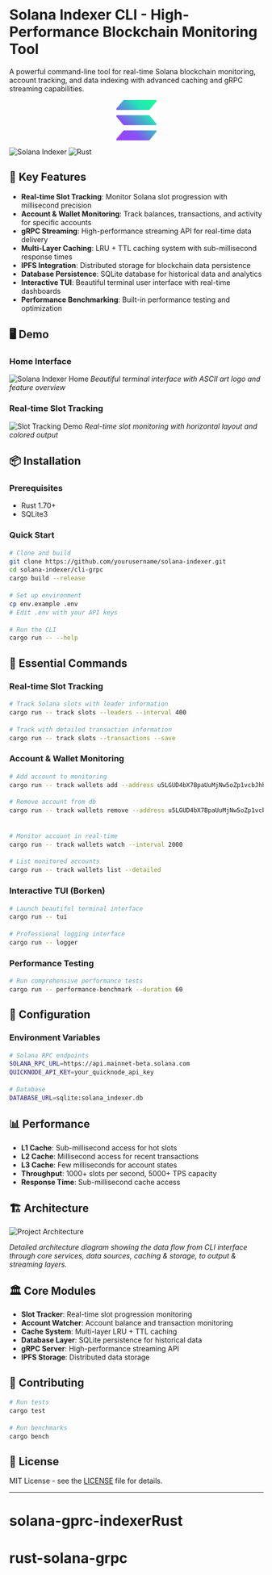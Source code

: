 # Solana Indexer CLI - High-Performance Blockchain Monitoring Tool

A powerful command-line tool for real-time Solana blockchain monitoring, account tracking, and data indexing with advanced caching and gRPC streaming capabilities.

<div align="center">
  <img src="public/solanaLogoMark.png" alt="Solana Logo" width="80" height="80" style="vertical-align: middle;">
</div>

![Solana Indexer](https://img.shields.io/badge/Solana-Indexer-blue?style=for-the-badge&logo=solana)
![Rust](https://img.shields.io/badge/Rust-000000?style=for-the-badge&logo=rust)

## 🚀 Key Features

- **Real-time Slot Tracking**: Monitor Solana slot progression with millisecond precision
- **Account & Wallet Monitoring**: Track balances, transactions, and activity for specific accounts
- **gRPC Streaming**: High-performance streaming API for real-time data delivery
- **Multi-Layer Caching**: LRU + TTL caching system with sub-millisecond response times
- **IPFS Integration**: Distributed storage for blockchain data persistence
- **Database Persistence**: SQLite database for historical data and analytics
- **Interactive TUI**: Beautiful terminal user interface with real-time dashboards
- **Performance Benchmarking**: Built-in performance testing and optimization

## 🖥️ Demo

### Home Interface
![Solana Indexer Home](public/home.png)
*Beautiful terminal interface with ASCII art logo and feature overview*

### Real-time Slot Tracking
![Slot Tracking Demo](public/slotv2.png)
*Real-time slot monitoring with horizontal layout and colored output*

## 📦 Installation

### Prerequisites
- Rust 1.70+
- SQLite3

### Quick Start
```bash
# Clone and build
git clone https://github.com/yourusername/solana-indexer.git
cd solana-indexer/cli-grpc
cargo build --release

# Set up environment
cp env.example .env
# Edit .env with your API keys

# Run the CLI
cargo run -- --help
```

## 🎯 Essential Commands

### Real-time Slot Tracking
```bash
# Track Solana slots with leader information
cargo run -- track slots --leaders --interval 400

# Track with detailed transaction information
cargo run -- track slots --transactions --save
```

### Account & Wallet Monitoring
```bash
# Add account to monitoring
cargo run -- track wallets add --address u5LGUD4bX7BpaUuMjNw5oZp1vcbJhhPy9dJpKaWggCX --name "My Account"

# Remove account from db
cargo run -- track wallets remove --address u5LGUD4bX7BpaUuMjNw5oZp1vcbJhhPy9dJpKaWggCX --name "My Account"


# Monitor account in real-time
cargo run -- track wallets watch --interval 2000

# List monitored accounts
cargo run -- track wallets list --detailed
```

### Interactive TUI (Borken) 
```bash
# Launch beautiful terminal interface
cargo run -- tui

# Professional logging interface
cargo run -- logger
```

### Performance Testing
```bash
# Run comprehensive performance tests
cargo run -- performance-benchmark --duration 60
```

## 🔧 Configuration

### Environment Variables
```bash
# Solana RPC endpoints
SOLANA_RPC_URL=https://api.mainnet-beta.solana.com
QUICKNODE_API_KEY=your_quicknode_api_key

# Database
DATABASE_URL=sqlite:solana_indexer.db
```

## 📊 Performance

- **L1 Cache**: Sub-millisecond access for hot slots
- **L2 Cache**: Millisecond access for recent transactions
- **L3 Cache**: Few milliseconds for account states
- **Throughput**: 1000+ slots per second, 5000+ TPS capacity
- **Response Time**: Sub-millisecond cache access

## 🏗️ Architecture

![Project Architecture](assets/image.png)

*Detailed architecture diagram showing the data flow from CLI interface through core services, data sources, caching & storage, to output & streaming layers.*

## 🏛️ Core Modules

- **Slot Tracker**: Real-time slot progression monitoring
- **Account Watcher**: Account balance and transaction monitoring
- **Cache System**: Multi-layer LRU + TTL caching
- **Database Layer**: SQLite persistence for historical data
- **gRPC Server**: High-performance streaming API
- **IPFS Storage**: Distributed data storage

## 🤝 Contributing

```bash
# Run tests
cargo test

# Run benchmarks
cargo bench
```

## 📄 License

MIT License - see the [LICENSE](LICENSE) file for details.

---


# solana-gprc-indexerRust
# rust-solana-grpc
